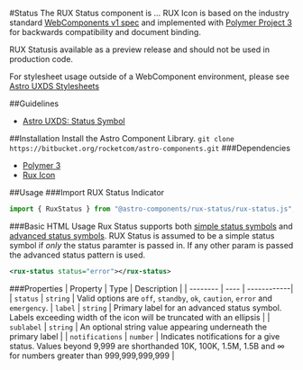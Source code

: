 #Status
The RUX Status component is … RUX Icon is based on the industry standard [WebComponents v1 spec](https://html.spec.whatwg.org/multipage/custom-elements.html) and implemented with [Polymer Project 3](https://www.polymer-project.org) for backwards compatibility and document binding.

RUX Statusis available as a preview release and should not be used in production code.

For stylesheet usage outside of a WebComponent environment, please see [Astro UXDS Stylesheets](https://bitbucket.org/rocketcom/astro-styles)

##Guidelines

* [Astro UXDS: Status Symbol](http://www.astrouxds.com/library/status-symbols)

##Installation
Install the Astro Component Library.
`git clone https://bitbucket.org/rocketcom/astro-components.git`
###Dependencies

* [Polymer 3](https://www.polymer-project.com)
* [Rux Icon](https://bitbucket.org/rocketcom/astro-components/src/master/src/astro-components/rux-icon/)

##Usage
###Import RUX Status Indicator

```javascript
import { RuxStatus } from "@astro-components/rux-status/rux-status.js";
```

###Basic HTML Usage
Rux Status supports both [simple status symbols](www.astrouxds.com/library/status-symbols) and [advanced status symbols](www.astrouxds.com/library/icon-and-symbols). RUX Status is assumed to be a simple status symbol if _only_ the status paramter is passed in. If any other param is passed the advanced status pattern is used.

```xml
<rux-status status="error"></rux-status>
```

###Properties
| Property | Type | Description |
| -------- | ---- | ------------|
| `status` | `string` | Valid options are `off`, `standby`, `ok`, `caution`, `error` and `emergency`.
| `label` | `string` | Primary label for an advanced status symbol. Labels exceeding width of the icon will be truncated with an ellipsis |
| `sublabel` | `string` | An optional string value appearing underneath the primary label |
| `notifications` | `number` | Indicates notifications for a give status. Values beyond 9,999 are shorthanded 10K, 100K, 1.5M, 1.5B and ∞ for numbers greater than 999,999,999,999 |
